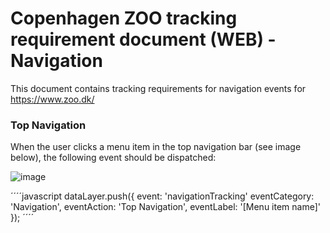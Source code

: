 # Copenhagen ZOO tracking requirement document (WEB) - Navigation
This document contains tracking requirements for navigation events for https://www.zoo.dk/

### Top Navigation
When the user clicks a menu item in the top navigation bar (see image below), the following event should be dispatched:

![image](https://github.com/RasmusEge/ZOO-CPH-Datalayer-implementaiton/assets/122262884/50660504-e184-47d9-8388-30a1b294690e)

´´´´javascript
dataLayer.push({
     event: 'navigationTracking'
     eventCategory: 'Navigation',
     eventAction: 'Top Navigation',
     eventLabel: '[Menu item name]'
 }); 
´´´´
